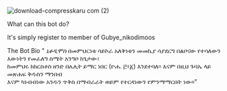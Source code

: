 ![download-compresskaru com (2)](https://github.com/Tseehay/python-telegram-bot/assets/118212771/97727860-e21d-4dfc-9d15-7133faaa0bea)

What can this bot do?

It's simply register to member of Gubye_nikodimoos


The Bot Bio "
*ኒቆዲሞስ* በመምህርነቱ ሳይኮራ አለቅነቱን መመኪያ ሳያደርግ በልቦናው የተሳለውን እውነትን የመፈለግ ስሜት አንግቦ ከጌታው፣ <br>
ከመምህሩ ከክርስቶስ ዘንድ በሌሊት ይማር ነበር (ዮሐ. ፫፥፩) እንደተባለ፡፡ 
እናም በዚህ ጉባኤ ላይ መጽሐፍ ቅዱስን ማንበብ <br>እናም ካነብብነው አንዱን ጥቅስ በማብራራት ወይም የተርዳነውን የምንማማርበት ነው።"
